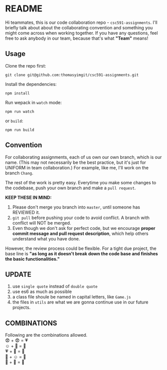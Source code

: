 # README

Hi teammates, this is our code collaboration repo - `csc591-assignments`. I'll briefly talk about about the collaborating convention and something you might come across when working together. If you have any questions, feel free to ask anybody in our team, because that's what **"Team"** means!

## Usage

Clone the repo first:

`git clone git@github.com:thomasyimgit/csc591-assignments.git`

Install the dependencies:

`npm install`

Run wepack in `watch` mode:

`npm run watch`

or `build`:

`npm run build`

## Convention

For collaborating assignments, each of us own our own branch, which is our name. (This may not necessarily be the best practice, but it's just for UNIFORM in team collaboration.) For example, like me, I'll work on the branch `Chang`.

The rest of the work is pretty easy. Everytime you make some changes to the codebase, push your own branch and make a `pull request`.

**KEEP THESE IN MIND:** 
1. Please don't merge you branch into `master`, until someone has REVIEWED it.
2. `git pull` before pushing your code to avoid conflict. A branch with conflict will NOT be merged.
3. Even though we don't ask for perfect code, but we encourage **proper commit message and pull request description**, which help others understand what you have done.

However, the review process could be flexible. For a tight due project, the base line is **"as long as it doesn't break down the code base and finishes the basic functionalities."**

## UPDATE

1. use `single quote` instead of `double quote`
2. use es6 as much as possible
3. a class file shoule be named in capital letters, like `Game.js`
4. the files in `utils` are what we are gonna continue use in our future projects.


## COMBINATIONS ##
Following are the combinations allowed.   
:fearful: + :fearful: = :heartpulse:   
:relaxed: + :cop: = :anger:   
:heartpulse: + :anger: = :penguin:   
:penguin: + :relaxed: = :cactus:   
:cop: + :cactus: = :octopus:   
